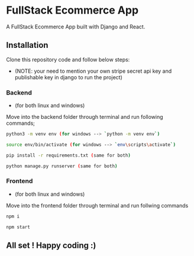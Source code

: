 # FullStack Ecommerce App

A FullStack Ecommerce App built with Django and React.

## Installation

Clone this repository code and follow below steps:

* (NOTE: your need to mention your own stripe secret api key and publishable key in django to run the project)

### Backend

* (for both linux and windows)

Move into the backend folder through terminal and run following commands;

```sh
python3 -m venv env (for windows --> `python -m venv env`)

source env/bin/activate (for windows --> `env\scripts\activate`)

pip install -r requirements.txt (same for both)

python manage.py runserver (same for both)
```

### Frontend

* (for both linux and windows)

Move into the frontend folder through terminal and run follwing commands

```sh
npm i

npm start
```

## All set ! Happy coding :)
